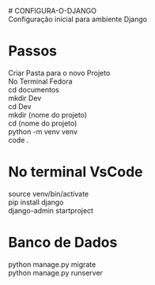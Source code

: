 <html>
<head>
# CONFIGURA-O-DJANGO </head>
<br />
 <body>
Configuração inicial para ambiente Django<br />

# Passos <br />
Criar Pasta para o novo Projeto <br />
No Terminal Fedora <br />
 cd documentos <br />
 mkdir Dev <br />
 cd Dev <br />
 mkdir (nome do projeto) <br />
 cd (nome do projeto) <br />
 python -m venv venv <br />
 code . <br />
 
# No terminal VsCode <br />
source venv/bin/activate <br />
pip install django <br />
django-admin startproject <br />

# Banco de Dados <br />
python manage.py migrate <br />
python manage.py runserver <br />
 </body>
</html>
